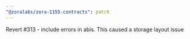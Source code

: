 ```yaml
---
"@zoralabs/zora-1155-contracts": patch
---
```


Revert #313 - include errors in abis. This caused a storage layout issue
